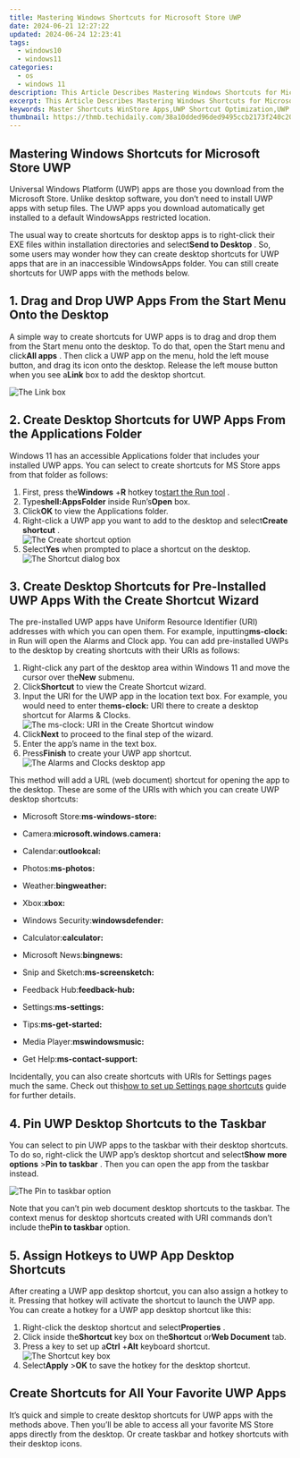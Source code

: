 ```yaml
---
title: Mastering Windows Shortcuts for Microsoft Store UWP
date: 2024-06-21 12:27:22
updated: 2024-06-24 12:23:41
tags:
  - windows10
  - windows11
categories:
  - os
  - windows 11
description: This Article Describes Mastering Windows Shortcuts for Microsoft Store UWP
excerpt: This Article Describes Mastering Windows Shortcuts for Microsoft Store UWP
keywords: Master Shortcuts WinStore Apps,UWP Shortcut Optimization,UWP Tricks Quick Access,UWP Keybindings Enhance Use,Streamline Windows Store Apps,Simplify Microsoft Store Shortcuts,Efficient UWP App Navigation
thumbnail: https://thmb.techidaily.com/38a10dded96ded9495ccb2173f240c20a69acb6b4b947c6dc175d30ce0f723b9.jpg
---
```


## Mastering Windows Shortcuts for Microsoft Store UWP

 Universal Windows Platform (UWP) apps are those you download from the Microsoft Store. Unlike desktop software, you don’t need to install UWP apps with setup files. The UWP apps you download automatically get installed to a default WindowsApps restricted location.

 The usual way to create shortcuts for desktop apps is to right-click their EXE files within installation directories and select**Send to Desktop** . So, some users may wonder how they can create desktop shortcuts for UWP apps that are in an inaccessible WindowsApps folder. You can still create shortcuts for UWP apps with the methods below.

## 1\. Drag and Drop UWP Apps From the Start Menu Onto the Desktop

 A simple way to create shortcuts for UWP apps is to drag and drop them from the Start menu onto the desktop. To do that, open the Start menu and click**All apps** . Then click a UWP app on the menu, hold the left mouse button, and drag its icon onto the desktop. Release the left mouse button when you see a**Link** box to add the desktop shortcut.

![The Link box](https://static1.makeuseofimages.com/wordpress/wp-content/uploads/2023/09/the-link-box.jpg)

## 2\. Create Desktop Shortcuts for UWP Apps From the Applications Folder

 Windows 11 has an accessible Applications folder that includes your installed UWP apps. You can select to create shortcuts for MS Store apps from that folder as follows:

1. First, press the**Windows** +**R** hotkey to[start the Run tool](https://www.makeuseof.com/windows-open-run-command-dialog-box/) .
2. Type**shell:AppsFolder** inside Run’s**Open** box.
3. Click**OK** to view the Applications folder.
4. Right-click a UWP app you want to add to the desktop and select**Create shortcut** .  
![The Create shortcut option](https://static1.makeuseofimages.com/wordpress/wp-content/uploads/2023/09/the-create-shortcut-option.jpg)
5. Select**Yes** when prompted to place a shortcut on the desktop.  
![The Shortcut dialog box](https://static1.makeuseofimages.com/wordpress/wp-content/uploads/2023/09/the-yes-option.jpg)

## 3\. Create Desktop Shortcuts for Pre-Installed UWP Apps With the Create Shortcut Wizard

 The pre-installed UWP apps have Uniform Resource Identifier (URI) addresses with which you can open them. For example, inputting**ms-clock:** in Run will open the Alarms and Clock app. You can add pre-installed UWPs to the desktop by creating shortcuts with their URIs as follows:

1. Right-click any part of the desktop area within Windows 11 and move the cursor over the**New** submenu.
2. Click**Shortcut** to view the Create Shortcut wizard.
3. Input the URI for the UWP app in the location text box. For example, you would need to enter the**ms-clock:** URI there to create a desktop shortcut for Alarms & Clocks.  
![The ms-clock: URI in the Create Shortcut window](https://static1.makeuseofimages.com/wordpress/wp-content/uploads/2023/09/create-shortcut-window.jpg)
4. Click**Next** to proceed to the final step of the wizard.
5. Enter the app’s name in the text box.
6. Press**Finish** to create your UWP app shortcut.  
![The Alarms and Clocks desktop app](https://static1.makeuseofimages.com/wordpress/wp-content/uploads/2023/09/alarms-and-clocks-desktop-shortcut.jpg)

 This method will add a URL (web document) shortcut for opening the app to the desktop. These are some of the URIs with which you can create UWP desktop shortcuts:

* Microsoft Store:**ms-windows-store:**
* Camera:**microsoft.windows.camera:**
* Calendar:**outlookcal:**
* Photos:**ms-photos:**
* Weather:**bingweather:**

* Xbox:**xbox:**
* Windows Security:**windowsdefender:**
* Calculator:**calculator:**
* Microsoft News:**bingnews:**
* Snip and Sketch:**ms-screensketch:**

* Feedback Hub:**feedback-hub:**
* Settings:**ms-settings:**
* Tips:**ms-get-started:**
* Media Player:**mswindowsmusic:**
* Get Help:**ms-contact-support:**

 Incidentally, you can also create shortcuts with URIs for Settings pages much the same. Check out this[how to set up Settings page shortcuts](https://www.makeuseof.com/windows-11-shortcuts-for-settings-pages/) guide for further details.

## 4\. Pin UWP Desktop Shortcuts to the Taskbar

 You can select to pin UWP apps to the taskbar with their desktop shortcuts. To do so, right-click the UWP app’s desktop shortcut and select**Show more options** \>**Pin to taskbar** . Then you can open the app from the taskbar instead.

![The Pin to taskbar option](https://static1.makeuseofimages.com/wordpress/wp-content/uploads/2023/09/pin-to-taskbar.jpg)

 Note that you can’t pin web document desktop shortcuts to the taskbar. The context menus for desktop shortcuts created with URI commands don’t include the**Pin to taskbar** option.

## 5\. Assign Hotkeys to UWP App Desktop Shortcuts

 After creating a UWP app desktop shortcut, you can also assign a hotkey to it. Pressing that hotkey will activate the shortcut to launch the UWP app. You can create a hotkey for a UWP app desktop shortcut like this:

1. Right-click the desktop shortcut and select**Properties** .
2. Click inside the**Shortcut** key box on the**Shortcut** or**Web Document** tab.
3. Press a key to set up a**Ctrl** +**Alt** keyboard shortcut.  
![The Shortcut key box](https://static1.makeuseofimages.com/wordpress/wp-content/uploads/2023/09/shortcut-key-box.jpg)
4. Select**Apply** \>**OK** to save the hotkey for the desktop shortcut.

## Create Shortcuts for All Your Favorite UWP Apps

 It’s quick and simple to create desktop shortcuts for UWP apps with the methods above. Then you’ll be able to access all your favorite MS Store apps directly from the desktop. Or create taskbar and hotkey shortcuts with their desktop icons.

<ins class="adsbygoogle"
     style="display:block"
     data-ad-format="autorelaxed"
     data-ad-client="ca-pub-7571918770474297"
     data-ad-slot="1223367746"></ins>



<ins class="adsbygoogle"
     style="display:block"
     data-ad-client="ca-pub-7571918770474297"
     data-ad-slot="8358498916"
     data-ad-format="auto"
     data-full-width-responsive="true"></ins>
